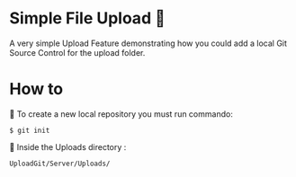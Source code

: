 # Simple File Upload 💾

A very simple Upload Feature demonstrating how you could add a local Git Source Control for the upload folder.

# How to

📌 To create a new local repository you must run commando:  
```
$ git init
```

📂 Inside the Uploads directory :

```
UploadGit/Server/Uploads/
```

